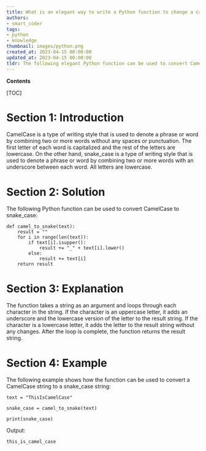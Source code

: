 ```yaml
---
title: What is an elegant way to write a Python function to change a camelcase string to snake_case?
authors:
- smart_coder
tags:
- python
- knowledge
thumbnail: images/python.png
created_at: 2023-04-15 00:00:00
updated_at: 2023-04-15 00:00:00
tldr: The following elegant Python function can be used to convert CamelCase to snake\_case ``.join(word.lower() if word.isupper() else `\_` + word.lower() for word in re.findall(`[A-Z][^A-Z]*`, string)).
---
```


**Contents**

[TOC]

# Section 1: Introduction

CamelCase is a type of writing style that is used to denote a phrase or word by combining two or more words without any spaces or punctuation. The first letter of each word is capitalized and the rest of the letters are lowercase. On the other hand, snake_case is a type of writing style that is used to denote a phrase or word by combining two or more words with an underscore between each word. All letters are lowercase.

# Section 2: Solution

The following Python function can be used to convert CamelCase to snake_case:

```
def camel_to_snake(text):
    result = ""
    for i in range(len(text)):
        if text[i].isupper():
            result += "_" + text[i].lower()
        else:
            result += text[i]
    return result
```

# Section 3: Explanation

The function takes a string as an argument and loops through each character in the string. If the character is an uppercase letter, it adds an underscore and the lowercase version of the letter to the result string. If the character is a lowercase letter, it adds the letter to the result string without any changes. After the loop is complete, the function returns the result string.

# Section 4: Example

The following example shows how the function can be used to convert a CamelCase string to a snake_case string:

```
text = "ThisIsCamelCase"

snake_case = camel_to_snake(text)

print(snake_case)
```

Output:

```
this_is_camel_case
```
